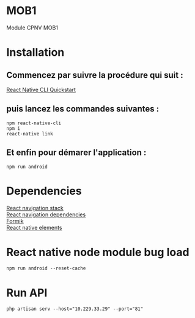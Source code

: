 # MOB1
Module CPNV MOB1

# Installation
## Commencez par suivre la procédure qui suit :  
[React Native CLI Quickstart](https://reactnative.dev/docs/environment-setup)  

## puis lancez les commandes suivantes : 

    npm react-native-cli
    npm i  
    react-native link  

## Et enfin pour démarer l'application :  

    npm run android

# Dependencies
[React navigation stack](https://reactnavigation.org/docs/hello-react-navigation/)  
[React navigation dependencies](https://reactnavigation.org/docs/getting-started)  
[Formik](https://jaredpalmer.com/formik/docs/overview)  
[React native elements](https://react-native-elements.github.io/react-native-elements/docs/getting_started.html)

# React native node module bug load

    npm run android --reset-cache

# Run API

    php artisan serv --host="10.229.33.29" --port="81"